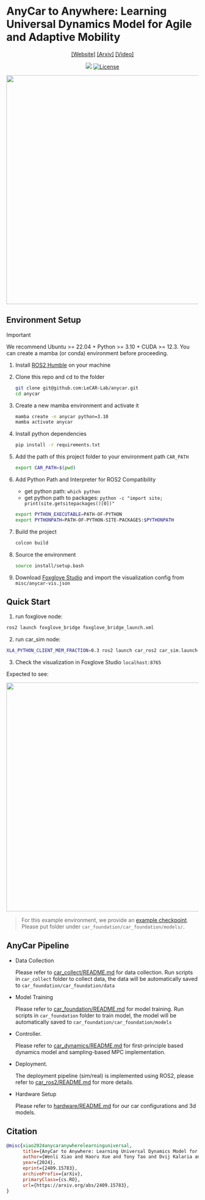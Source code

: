 
# AnyCar to Anywhere: Learning Universal Dynamics Model for Agile and Adaptive Mobility
<div align="center">

[[Website]](https://lecar-lab.github.io/anycar/)
[[Arxiv]](https://arxiv.org/abs/2409.15783)
[[Video]](https://www.youtube.com/)

[<img src="https://img.shields.io/badge/Backend-Jax-red.svg"/>](https://github.com/google/jax)
[![License](https://img.shields.io/badge/License-Apache%202.0-blue.svg)](https://opensource.org/licenses/Apache-2.0)

<img src="./media/2024_AnyCar.gif" width="600px"/>

</div>


## Environment Setup

> [!IMPORTANT]
> We recommend Ubuntu >= 22.04 + Python >= 3.10 + CUDA >= 12.3.
> You can create a mamba (or conda) environment before proceeding.

1. Install [ROS2 Humble](https://docs.ros.org/en/humble/Installation.html) on your machine
2. Clone this repo and cd to the folder

    ```bash
    git clone git@github.com:LeCAR-Lab/anycar.git
    cd anycar
3. Create a new mamba environment and activate it

    ```bash
    mamba create -n anycar python=3.10
    mamba activate anycar
    ```

4. Install python dependencies

    ```bash
    pip install -r requirements.txt
    ```

5. Add the path of this project folder to your environment path `CAR_PATH`

    ```bash
    export CAR_PATH=$(pwd)
    ```

6. Add Python Path and Interpreter for ROS2 Compatibility

    - get python path: `which python`
    - get python path to packages: `python -c "import site; print(site.getsitepackages()[0])"`

    ```bash
    export PYTHON_EXECUTABLE=PATH-OF-PYTHON
    export PYTHONPATH=PATH-OF-PYTHON-SITE-PACKAGES:$PYTHONPATH
    ```

7. Build the project
    ```bash
    colcon build
    ```

8. Source the environment

    ```bash
    source install/setup.bash 
    ```

9. Download [Foxglove Studio](https://foxglove.dev/download) and import the visualization config from `misc/anycar-vis.json`
   
## Quick Start

1. run foxglove node:

```bash
ros2 launch foxglove_bridge foxglove_bridge_launch.xml
```

2. run car_sim node:

```bash
XLA_PYTHON_CLIENT_MEM_FRACTION=0.3 ros2 launch car_ros2 car_sim.launch.py
```

3. Check the visualization in Foxglove Studio `localhost:8765`

Expected to see:

<div align="center">

<img src="./media/foxglove.gif" width="600px"/>

</div>

> For this example environment, we provide an [example checkpoint](https://huggingface.co/wenlixiao/anycar-sim-small/tree/main/anycar_model_checkpoint). Please put folder under `car_foundation/car_foundation/models/`.



## AnyCar Pipeline

- Data Collection

    Please refer to [car_collect/README.md](./car_collect/README.md) for data collection.
Run scripts in `car_collect` folder to collect data, the data will be automatically saved to `car_foundation/car_foundation/data`

- Model Training

    Please refer to [car_foundation/README.md](./car_foundation/README.md) for model training.
Run scripts in `car_foundation` folder to train model, the model will be automatically saved to `car_foundation/car_foundation/models`

- Controller. 
    
    Please refer to [car_dynamics/README.md](./car_dynamics/README.md) for first-principle based dynamics model and sampling-based MPC implementation.

- Deployment. 

    The deployment pipeline (sim/real) is implemented using ROS2, please refer to [car_ros2/README.md](./car_ros2/README.md) for more details.

- Hardware Setup

    Please refer to [hardware/README.md](./hardware/README.md) for our car configurations and 3d models.


## Citation
```bibtex
@misc{xiao2024anycaranywherelearninguniversal,
      title={AnyCar to Anywhere: Learning Universal Dynamics Model for Agile and Adaptive Mobility}, 
      author={Wenli Xiao and Haoru Xue and Tony Tao and Dvij Kalaria and John M. Dolan and Guanya Shi},
      year={2024},
      eprint={2409.15783},
      archivePrefix={arXiv},
      primaryClass={cs.RO},
      url={https://arxiv.org/abs/2409.15783}, 
}
```
